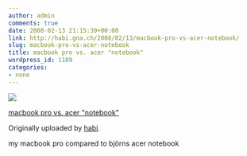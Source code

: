 ```yaml
---
author: admin
comments: true
date: 2008-02-13 21:15:39+00:00
link: http://habi.gna.ch/2008/02/13/macbook-pro-vs-acer-notebook/
slug: macbook-pro-vs-acer-notebook
title: macbook pro vs. acer "notebook"
wordpress_id: 1189
categories:
- none
---
```



 [![](http://farm3.static.flickr.com/2289/2263735740_3b45c24418_m.jpg)](http://www.flickr.com/photos/habi/2263735740/)
   

 
  [macbook pro vs. acer "notebook"](http://www.flickr.com/photos/habi/2263735740/)
    

  Originally uploaded by [habi](http://www.flickr.com/people/habi/).
 



my macbook pro compared to björns acer notebook
  

